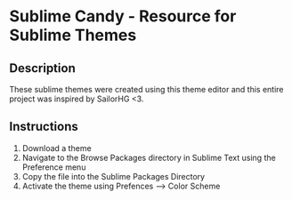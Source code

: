 # Sublime Candy - Resource for Sublime Themes

## Description
These sublime themes were created using this theme editor 
and this entire project was inspired by SailorHG <3.

## Instructions 
1. Download a theme 
2. Navigate to the Browse Packages directory in Sublime Text using the Preference menu 
3. Copy the file into the Sublime Packages Directory 
4. Activate the theme using Prefences --> Color Scheme